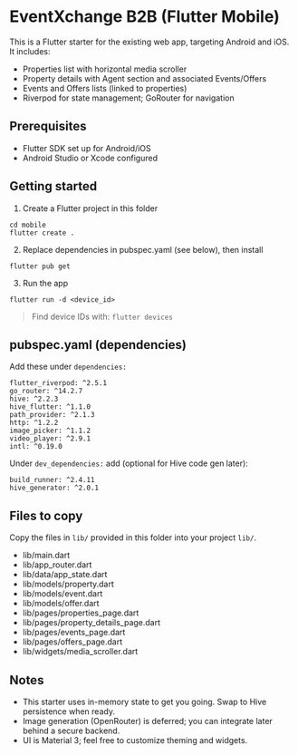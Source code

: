 # EventXchange B2B (Flutter Mobile)

This is a Flutter starter for the existing web app, targeting Android and iOS.
It includes:
- Properties list with horizontal media scroller
- Property details with Agent section and associated Events/Offers
- Events and Offers lists (linked to properties)
- Riverpod for state management; GoRouter for navigation

## Prerequisites
- Flutter SDK set up for Android/iOS
- Android Studio or Xcode configured

## Getting started

1) Create a Flutter project in this folder

```
cd mobile
flutter create .
```

2) Replace dependencies in pubspec.yaml (see below), then install

```
flutter pub get
```

3) Run the app

```
flutter run -d <device_id>
```

> Find device IDs with: `flutter devices`

## pubspec.yaml (dependencies)

Add these under `dependencies:`

```
flutter_riverpod: ^2.5.1
go_router: ^14.2.7
hive: ^2.2.3
hive_flutter: ^1.1.0
path_provider: ^2.1.3
http: ^1.2.2
image_picker: ^1.1.2
video_player: ^2.9.1
intl: ^0.19.0
```

Under `dev_dependencies:` add (optional for Hive code gen later):

```
build_runner: ^2.4.11
hive_generator: ^2.0.1
```

## Files to copy
Copy the files in `lib/` provided in this folder into your project `lib/`.

- lib/main.dart
- lib/app_router.dart
- lib/data/app_state.dart
- lib/models/property.dart
- lib/models/event.dart
- lib/models/offer.dart
- lib/pages/properties_page.dart
- lib/pages/property_details_page.dart
- lib/pages/events_page.dart
- lib/pages/offers_page.dart
- lib/widgets/media_scroller.dart

## Notes
- This starter uses in-memory state to get you going. Swap to Hive persistence when ready.
- Image generation (OpenRouter) is deferred; you can integrate later behind a secure backend.
- UI is Material 3; feel free to customize theming and widgets.


